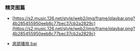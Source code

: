 <!--
 * @Author: yayxs
 * @Date: 2020-08-31 23:17:19
 * @LastEditTime: 2020-09-01 21:03:59
 * @LastEditors: yayxs
 * @Description:
 * @FilePath: \NeteaseCloudMusic\docs\04_核心播放bar.md
 * @
-->

### 精灵图篇

- [https://s2.music.126.net/style/web2/img/frame/playbar.png?4b285455950eeb8c77bec37cb2a2829c](https://s2.music.126.net/style/web2/img/frame/playbar.png?4b285455950eeb8c77bec37cb2a2829c)

- [底部播放 bar](https://s2.music.126.net/style/web2/img/frame/statbar.png?fe9bf6f2a8cee166bf1b2ea588744650)

